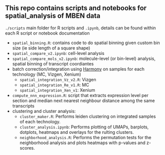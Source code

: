 ## This repo contains scripts and notebooks for spatial_analysis of MBEN data
`./scripts` main folder for R scripts and `.ipynb`, details can be found within each R script or notebook documentation
  - `spatial_binning.R`: contains code to do spatial binning given custom bin size (ie side length of a square shape)
  - `spatial_compare_v2.ipynb`: cell-level analysis
  - `spatial_compare_mols_v2.ipynb`: molecule-level (or bin-level) analysis, spatial binning of transcript coordiantes
  - batch correction/integration using [Harmony](https://github.com/immunogenomics/harmony) on samples for each technology (MC, Vizgen, Xenium)
    - `spatial_integration_Vz_v2.R`: Vizgen
    - `spatial_integration_Re_v1.R`: MC
    - `spatial_integration_Xen_v1`: Xenium
  - `compute_nnn_expression.R`: script that extracts expression level per section and median next nearest neighbour distance among the same transcripts
  - clustering and cluster analysis:
    - `cluster_maker.R`: Performs leiden clustering on integrated samples of each technology.
    - `cluster_analysis.ipynb`: Performs plotting of UMAPs, barplots, dotplots, heatmaps and overlays for the rulting clusters.
    - `neighborhood_analysis.R`: Performs the permutation tests for the neighborhood analysis and plots heatmaps with p-values and z-scores. 
